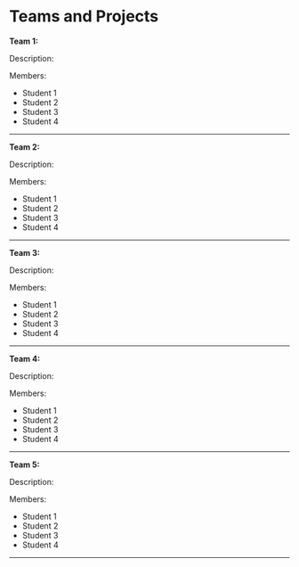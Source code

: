 # Teams and Projects

**Team 1:**

Description:

Members:

- Student 1 <email>
- Student 2 <email>
- Student 3 <email>
- Student 4 <email>
---

**Team 2:**

Description:

Members:

- Student 1 <email>
- Student 2 <email>
- Student 3 <email>
- Student 4 <email>
---

**Team 3:**

Description:

Members:

- Student 1 <email>
- Student 2 <email>
- Student 3 <email>
- Student 4 <email>
---

**Team 4:**

Description:

Members:

- Student 1 <email>
- Student 2 <email>
- Student 3 <email>
- Student 4 <email>
---

**Team 5:**

Description:

Members:

- Student 1 <email>
- Student 2 <email>
- Student 3 <email>
- Student 4 <email>
---